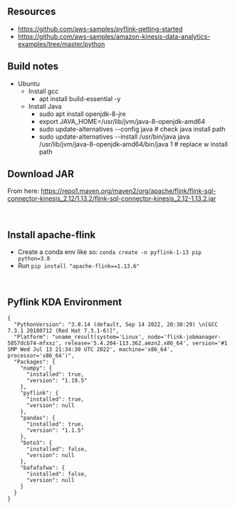 ## Resources
- https://github.com/aws-samples/pyflink-getting-started
- https://github.com/aws-samples/amazon-kinesis-data-analytics-examples/tree/master/python


## Build notes
- Ubuntu
    - Install gcc
        - apt install build-essential -y
    - Install Java
        - sudo apt install openjdk-8-jre
        - export JAVA_HOME=/usr/lib/jvm/java-8-openjdk-amd64
        - sudo update-alternatives --config java # check java install path
        - sudo update-alternatives --install /usr/bin/java java /usr/lib/jvm/java-8-openjdk-amd64/bin/java 1 # replace w install path


## Download JAR
From here: https://repo1.maven.org/maven2/org/apache/flink/flink-sql-connector-kinesis_2.12/1.13.2/flink-sql-connector-kinesis_2.12-1.13.2.jar

<br>

## Install apache-flink
- Create a conda env like so: `conda create -n pyflink-1-13 pip python=3.8`
- Run `pip install "apache-flink==1.13.6"`

<br>

## Pyflink KDA Environment
```
{
  "PythonVersion": "3.8.14 (default, Sep 14 2022, 20:30:29) \n[GCC 7.3.1 20180712 (Red Hat 7.3.1-6)]",
  "Platform": "uname_result(system='Linux', node='flink-jobmanager-5857dcb74-mfxxz', release='5.4.204-113.362.amzn2.x86_64', version='#1 SMP Wed Jul 13 21:34:30 UTC 2022', machine='x86_64', processor='x86_64')",
  "Packages": {
    "numpy": {
      "installed": true,
      "version": "1.19.5"
    },
    "pyflink": {
      "installed": true,
      "version": null
    },
    "pandas": {
      "installed": true,
      "version": "1.1.5"
    },
    "boto3": {
      "installed": false,
      "version": null
    },
    "bafafafwa": {
      "installed": false,
      "version": null
    }
  }
}
```